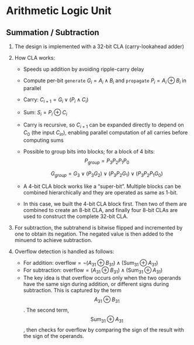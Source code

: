 # Arithmetic Logic Unit

## Summation / Subtraction

1. The design is implemented with a 32-bit CLA (carry-lookahead adder)

2. How CLA works:

    - Speeds up addition by avoiding ripple-carry delay

    - Compute per-bit `generate` $G_i = A_i \land B_i$ and `propagate` $P_i = A_i \oplus B_i$ in parallel

    - Carry: $C_{i+1} = G_i \lor (P_i \land C_i)$

    - Sum: $S_i = P_i \oplus C_i$

    - Carry is recursive, so $C_{i+1}$ can be expanded directly to depend on $C_0$ (the input $C_{in}$), enabling parallel computation of all carries before computing sums

    - Possible to group bits into blocks; for a block of 4 bits:
        $$
        P_{group} = P_3 P_2 P_1 P_0
        $$

        $$
        G_{group} = G_3 \lor (P_3 G_2) \lor (P_3 P_2 G_1) \lor (P_3 P_2 P_1 G_0)
        $$

    - A 4-bit CLA block works like a “super-bit”. Multiple blocks can be combined hierarchically and they are operated as same as 1-bit.

    - In this case, we built the 4-bit CLA block first. Then two of them are combined to create an 8-bit CLA, and finally four 8-bit CLAs are used to construct the complete 32-bit CLA.

3. For subtraction, the subtrahend is bitwise flipped and incremented by one to obtain its negation. The negated value is then added to the minuend to achieve subtraction.

4. Overflow detection is handled as follows:
    - For addition: $\text{overflow} = \lnot (A_{31} \oplus B_{31}) \land ( \text{Sum}_{31} \oplus A_{31} )$
    - For subtraction: $\text{overflow} = (A_{31} \oplus B_{31}) \land ( \text{Sum}_{31} \oplus A_{31} )$
    - The key idea is that overflow occurs only when the two operands have the same sign during addition, or different signs during subtraction. This is captured by the term $$A_{31} \oplus B_{31}$$. The second term, $$\text{Sum}_{31} \oplus A_{31}$$, then checks for overflow by comparing the sign of the result with the sign of the operands.